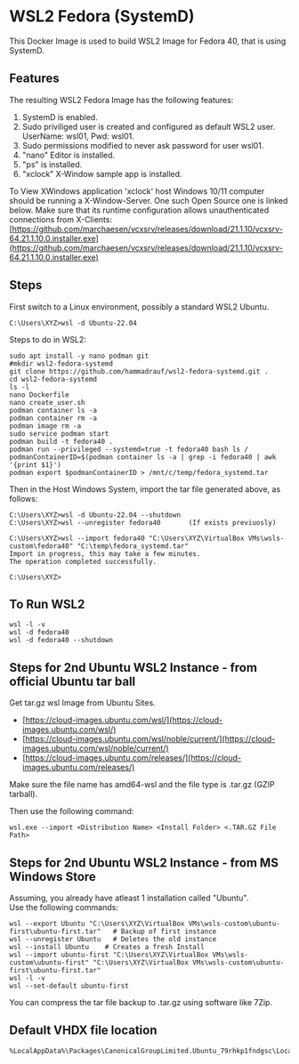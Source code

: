 # WSL2 Fedora (SystemD)

This Docker Image is used to build WSL2 Image for Fedora 40, that is using SystemD.

## Features
The resulting WSL2 Fedora Image has the following features:

1. SystemD is enabled.
2. Sudo priviliged user is created and configured as default WSL2 user. UserName: wsl01, Pwd: wsl01.
3. Sudo permissions modified to never ask password for user wsl01.
4. "nano" Editor is installed.
5. "ps" is installed.
6. "xclock" X-Window sample app is installed.

To View XWindows application 'xclock' host Windows 10/11 computer should be running a X-Window-Server. One such Open Source one is linked below. Make sure that its runtime configuration allows unauthenticated connections from X-Clients:
[https://github.com/marchaesen/vcxsrv/releases/download/21.1.10/vcxsrv-64.21.1.10.0.installer.exe](https://github.com/marchaesen/vcxsrv/releases/download/21.1.10/vcxsrv-64.21.1.10.0.installer.exe)

## Steps
First switch to a Linux environment, possibly a standard WSL2 Ubuntu.
```
C:\Users\XYZ>wsl -d Ubuntu-22.04
```


Steps to do in WSL2:
```
sudo apt install -y nano podman git
#mkdir wsl2-fedora-systemd
git clone https://github.com/hammadrauf/wsl2-fedora-systemd.git .
cd wsl2-fedora-systemd
ls -l
nano Dockerfile
nano create_user.sh
podman container ls -a
podman container rm -a
podman image rm -a
sudo service podman start
podman build -t fedora40 .
podman run --privileged --systemd=true -t fedora40 bash ls /
podmanContainerID=$(podman container ls -a | grep -i fedora40 | awk '{print $1}')
podman export $podmanContainerID > /mnt/c/temp/fedora_systemd.tar
```
Then in the Host Windows System, import the tar file generated above, as follows:
```
C:\Users\XYZ>wsl -d Ubuntu-22.04 --shutdown
C:\Users\XYZ>wsl --unregister fedora40       (If exists previuosly)

C:\Users\XYZ>wsl --import fedora40 "C:\Users\XYZ\VirtualBox VMs\wsls-custom\fedora40" "C:\temp\fedora_systemd.tar"
Import in progress, this may take a few minutes.
The operation completed successfully.

C:\Users\XYZ>
```

## To Run WSL2

```
wsl -l -v
wsl -d fedora40
wsl -d fedora40 --shutdown
```

## Steps for 2nd Ubuntu WSL2 Instance - from official Ubuntu tar ball
Get tar.gz wsl Image from Ubuntu Sites.  
- [https://cloud-images.ubuntu.com/wsl/](https://cloud-images.ubuntu.com/wsl/)
- [https://cloud-images.ubuntu.com/wsl/noble/current/](https://cloud-images.ubuntu.com/wsl/noble/current/)
- [https://cloud-images.ubuntu.com/releases/](https://cloud-images.ubuntu.com/releases/)

Make sure the file name has amd64-wsl and the file type is .tar.gz (GZIP tarball).

Then use the following command:
```
wsl.exe --import <Distribution Name> <Install Folder> <.TAR.GZ File Path>
```

## Steps for 2nd Ubuntu WSL2 Instance - from MS Windows Store
Assuming, you already have atleast 1 installation called "Ubuntu".  
Use the following commands:
```
wsl --export Ubuntu "C:\Users\XYZ\VirtualBox VMs\wsls-custom\ubuntu-first\ubuntu-first.tar"   # Backup of first instance
wsl --unregister Ubuntu   # Deletes the old instance
wsl --install Ubuntu    # Creates a fresh Install
wsl --import ubuntu-first "C:\Users\XYZ\VirtualBox VMs\wsls-custom\ubuntu-first" "C:\Users\XYZ\VirtualBox VMs\wsls-custom\ubuntu-first\ubuntu-first.tar"
wsl -l -v
wsl --set-default ubuntu-first
```
You can compress the tar file backup to .tar.gz using software like 7Zip.

## Default VHDX file location
```
%LocalAppData%\Packages\CanonicalGroupLimited.Ubuntu_79rhkp1fndgsc\LocalState
```
